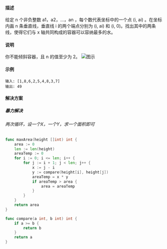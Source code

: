 #### 描述
给定 n 个非负整数 a1，a2，...，an ，每个数代表坐标中的一个点 (i, ai) 。在坐标内画 n 条垂直线，垂直线 i 的两个端点分别为 (i, ai) 和 (i, 0)。找出其中的两条线，使得它们与 x 轴共同构成的容器可以容纳最多的水。
#### 说明
你不能倾斜容器，且 n 的值至少为 2。
![图示](https://aliyun-lc-upload.oss-cn-hangzhou.aliyuncs.com/aliyun-lc-upload/uploads/2018/07/25/question_11.jpg "图中垂直线代表输入数组 [1,8,6,2,5,4,8,3,7]。在此情况下，容器能够容纳水（表示为蓝色部分）的最大值为 49。")
#### 示例
```
输入: [1,8,6,2,5,4,8,3,7]
输出: 49
```
#### 解决方案
##### 暴力解决
###### 两次循环，设一个X，一个Y，求一个面积即可
```go
func maxArea(height []int) int {
    area := 0
	len := len(height)
	areaTemp := 0
	for i := 0; i <= len; i++ {
		for j := i + 1; j < len; j++ {
			x := j - i
			y := compare(height[i], height[j])
			areaTemp = x * y
			if areaTemp > area {
				area = areaTemp
			}
		}
	}
	return area
}

func compare(a int, b int) int {
	if a >= b {
		return b
	}
	return a
}
```
